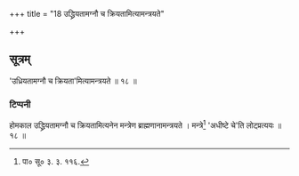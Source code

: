 +++
title = "18 उद्ध्रियतामग्नौ च क्रियतामित्यामन्त्रयते"

+++
## सूत्रम्
'उध्रियतामग्नौ च क्रियता'मित्यामन्त्रयते ॥ १८ ॥  
### टिप्पनी
होमकाल उद्ध्रियतामग्नौ च क्रियतामित्यनेन मन्त्रेण ब्राह्मणानामन्त्रयते । मन्त्रे[^१] 'अधीष्टे चे'ति लोट्प्रत्ययः ॥ १८ ॥  

[^१]: पा० सू० ३. ३. ११६.   
